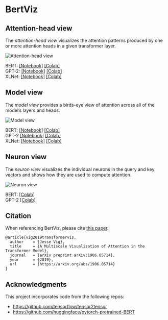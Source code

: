 # BertViz

## Attention-head view

The *attention-head view* visualizes the attention patterns produced by one or more attention heads in a given transformer layer.

![Attention-head view](https://raw.githubusercontent.com/jessevig/bertviz/master/images/attention_head_thumbnail.jpeg)

 BERT:
 [[Notebook]](https://github.com/jessevig/bertviz/blob/master/head_view_bert.ipynb)
  [[Colab]](https://colab.research.google.com/drive/18cHLnifWDO-fPXzySfZfi_2tZfzOGj0I)<br>
 GPT-2:
  [[Notebook]](https://github.com/jessevig/bertviz/blob/master/head_view_gpt2.ipynb)
[[Colab]](https://colab.research.google.com/drive/1YY8I0TY-l6s5i7IJ8Us2OJ8O6o6gb_1H)<br>
 XLNet: [[Notebook]](https://github.com/jessevig/bertviz/blob/master/head_view_xlnet.ipynb)
[[Colab]](https://colab.research.google.com/drive/16IIiEZSux5WKl_dIdDgbSDwWDauaY-Yl)

## Model view 

The *model view* provides a birds-eye view of attention across all of the model’s layers  and heads.

![Model view](https://raw.githubusercontent.com/jessevig/bertviz/master/images/model_thumbnail.png)

BERT: [[Notebook]](https://github.com/jessevig/bertviz/blob/master/model_view_bert.ipynb)
[[Colab]](https://colab.research.google.com/drive/1XztAoiWCALh1Gda8VxrA4R5_IfrwCvRu)<br>
GPT-2
[[Notebook]](https://github.com/jessevig/bertviz/blob/master/model_view_gpt2.ipynb)
[[Colab]](https://colab.research.google.com/drive/1ul6VNBv156m33ZgFbrKB6RdqEJ7-pfbo)<br>
 XLNet: [[Notebook]](https://github.com/jessevig/bertviz/blob/master/head_view_xlnet.ipynb)
 [[Colab]](https://colab.research.google.com/drive/1N8WuZtrSWyaJ_UpfM1vvJZf0rufJtaXL)

## Neuron view 
The *neuron view* visualizes the individual neurons in the query and key vectors and shows how they are used to compute attention.

![Neuron view](https://raw.githubusercontent.com/jessevig/bertviz/master/images/neuron_thumbnail.png)

BERT:
[[Colab]](https://colab.research.google.com/drive/1VnmBBpZgKat1rxJhKALNIBJkSogOFH-V)<br>
GPT-2
[[Colab]](https://colab.research.google.com/drive/10l_0rZ3lQWPIyqzasPwzGGJTn898aD4d)




## Citation

When referencing BertViz, please cite [this paper](https://arxiv.org/abs/1906.05714).

```
@article{vig2019transformervis,
  author    = {Jesse Vig},
  title     = {A Multiscale Visualization of Attention in the Transformer Model},
  journal   = {arXiv preprint arXiv:1906.05714},
  year      = {2019},
  url       = {https://arxiv.org/abs/1906.05714}
}
```

## Acknowledgments

This project incorporates code from the following repos:
* https://github.com/tensorflow/tensor2tensor
* https://github.com/huggingface/pytorch-pretrained-BERT
